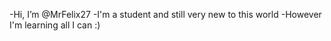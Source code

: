 -Hi, I’m @MrFelix27
-I'm a student and still very new to this world
-However I'm learning all I can :)
